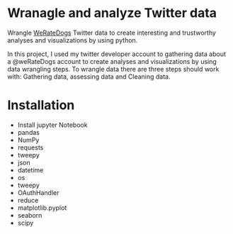 # Wranagle and analyze Twitter data
 Wrangle [WeRateDogs](https://twitter.com/dog_rates) Twitter data to create interesting and trustworthy analyses and visualizations by using python.
 
 In this project, I used my twitter developer account to gathering data about a @weRateDogs account to
create analyses and visualizations by using data wrangling steps. To wrangle data there are three steps should work with: Gathering data, assessing data and Cleaning
data.

# Installation 

* Install jupyter Notebook
* pandas
* NumPy
* requests
* tweepy
* json
* datetime 
* os
* tweepy
* OAuthHandler
* reduce
* matplotlib.pyplot
* seaborn
* scipy
